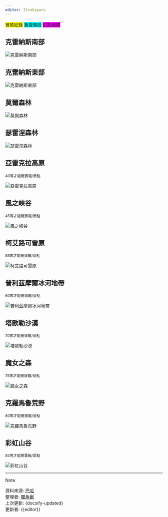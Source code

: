 ```yaml
---
editor: Itsukipuru
---
```


<span style="background-color:Yellow">冒險紀錄</span>
<span style="background-color:Aqua">重複開啟</span>
<span style="background-color:Fuchsia">幻影蝴蝶</span>

## 克雷納斯南部

![克雷納斯南部](figures/chests/south.JPG)

## 克雷納斯東部

![克雷納斯東部](figures/chests/east.JPG)

## 莫爾森林

![莫爾森林](figures/chests/mole.JPG)

## 瑟雷涅森林

![瑟雷涅森林](figures/chests/xerene.JPG)

## 亞雷克拉高原

<small>40等才能開寶箱/景點</small>

![亞雷克拉高原](figures/chests/kelerake.JPG)

## 風之峽谷

<small>45等才能開寶箱/景點</small>

![風之峽谷](figures/chests/wind_canyon.JPG)

## 柯艾路可雪原

<small>55等才能開寶箱/景點</small>

![柯艾路可雪原](figures/chests/kyluke.JPG)

## 普利茲摩爾冰河地帶

<small>60等才能開寶箱/景點</small>

![普利茲摩爾冰河地帶](figures/chests/pulezmole.JPG)

## 塔歐勒沙漠

<small>70等才能開寶箱/景點</small>

![塔歐勒沙漠](figures/chests/taole.JPG)

## 魔女之森

<small>75等才能開寶箱/景點</small>

![魔女之森](figures/chests/witch_forest.JPG)

## 克羅馬魯荒野

<small>80等才能開寶箱/景點</small>

![克羅馬魯荒野](figures/chests/kormalu.JPG)

## 彩虹山谷

<small>85等才能開寶箱/景點</small>

![彩虹山谷](figures/chests/rainbow.JPG)

---

> [!NOTE]
> 資料來源: [巴哈](https://forum.gamer.com.tw/C.php?bsn=37619&snA=1316)  
> 整理者: [獨角獸](https://home.gamer.com.tw/homeindex.php?owner=D0857422)  
> 上次更新: {docsify-updated}  
> 更新者: {{editor}}
